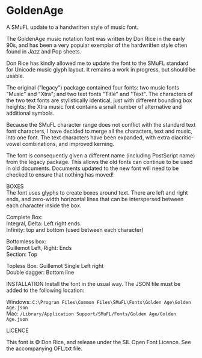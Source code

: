 # GoldenAge
A SMuFL update to a handwritten style of music font.


The GoldenAge music notation font was written by Don Rice in the early 90s, and has been a very popular exemplar of the hardwritten style often found in Jazz and Pop sheets.

Don Rice has kindly allowed me to update the font to the SMuFL standard for Unicode music glyph layout. It remains a work in progress, but should be usable. 

The original ("legacy") package contained four fonts: two music fonts "Music" and "Xtra"; and two text fonts "Title" and "Text". The characters of the two text fonts are stylistically identical, just with different bounding box heights; the Xtra music font contains a small number of alternative and additional symbols. 

Because the SMuFL character range does not conflict with the standard text font characters, I have decided to merge all the characters, text and music, into one font. The text characters have been expanded, with extra diacritic-vowel combinations, and improved kerning.

The font is consequently given a different name (including PostScript name) from the legacy package. This allows the old fonts can continue to be used in old documents. Documents updated to the new font will need to be checked to ensure that nothing has moved!

BOXES  
The font uses glyphs to create boxes around text. There are left and right ends, and zero-width horizontal lines that can be interspersed between each character inside the box.

Complete Box:  
Integral, Delta: Left right ends.  
Infinity: top and bottom (used between each character)  

Bottomless box:   
Guillemot Left, Right: Ends  
Section: Top  

Topless Box:
Guillemot Single Left right  
Double dagger: Bottom line  


INSTALLATION
Install the font in the usual way. The JSON file must be added to the following location:

Windows: `C:\Program Files\Common Files\SMuFL\Fonts\Golden Age\Golden Age.json`  
Mac: `/Library/Application Support/SMuFL/Fonts/Golden Age/Golden Age.json`

LICENCE

This font is © Don Rice, and release under the SIL Open Font Licence. See the accompanying OFL.txt file.
